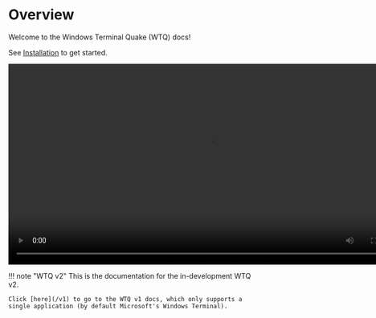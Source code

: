 # Overview

Welcome to the Windows Terminal Quake (WTQ) docs!

See [Installation](v2/installation) to get started.

<video width="800" controls loop autoplay>
  <source src="../assets/video/wtq-v2.mp4" />
</video>

!!! note "WTQ v2"
    This is the documentation for the in-development WTQ v2.

    Click [here](/v1) to go to the WTQ v1 docs, which only supports a single application (by default Microsoft's Windows Terminal).

